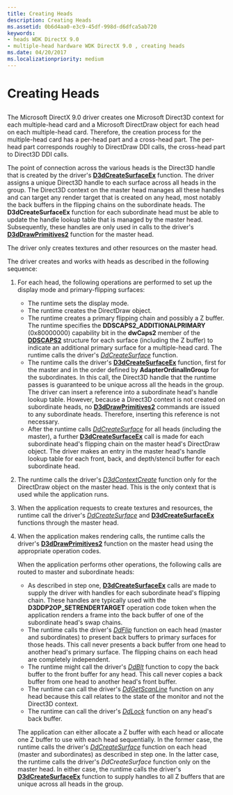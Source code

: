 ```yaml
---
title: Creating Heads
description: Creating Heads
ms.assetid: 0b6d4aa0-e3c9-45df-998d-d6dfca5ab720
keywords:
- heads WDK DirectX 9.0
- multiple-head hardware WDK DirectX 9.0 , creating heads
ms.date: 04/20/2017
ms.localizationpriority: medium
---
```


# Creating Heads


## <span id="ddk_creating_heads_gg"></span><span id="DDK_CREATING_HEADS_GG"></span>


The Microsoft DirectX 9.0 driver creates one Microsoft Direct3D context for each multiple-head card and a Microsoft DirectDraw object for each head on each multiple-head card. Therefore, the creation process for the multiple-head card has a per-head part and a cross-head part. The per-head part corresponds roughly to DirectDraw DDI calls, the cross-head part to Direct3D DDI calls.

The point of connection across the various heads is the Direct3D handle that is created by the driver's [**D3dCreateSurfaceEx**](/windows/win32/api/ddrawint/nc-ddrawint-pdd_createsurfaceex) function. The driver assigns a unique Direct3D handle to each surface across all heads in the group. The Direct3D context on the master head manages all these handles and can target any render target that is created on any head, most notably the back buffers in the flipping chains on the subordinate heads. The **D3dCreateSurfaceEx** function for each subordinate head must be able to update the handle lookup table that is managed by the master head. Subsequently, these handles are only used in calls to the driver's [**D3dDrawPrimitives2**](/windows-hardware/drivers/ddi/d3dhal/nc-d3dhal-lpd3dhal_drawprimitives2cb) function for the master head.

The driver only creates textures and other resources on the master head.

The driver creates and works with heads as described in the following sequence:

1.  For each head, the following operations are performed to set up the display mode and primary-flipping surfaces:
    -   The runtime sets the display mode.
    -   The runtime creates the DirectDraw object.
    -   The runtime creates a primary flipping chain and possibly a Z buffer. The runtime specifies the **DDSCAPS2\_ADDITIONALPRIMARY** (0x80000000) capability bit in the **dwCaps2** member of the [**DDSCAPS2**](/previous-versions/windows/hardware/drivers/ff550292(v=vs.85)) structure for each surface (including the Z buffer) to indicate an additional primary surface for a multiple-head card. The runtime calls the driver's [*DdCreateSurface*](/previous-versions/windows/hardware/drivers/ff549263(v=vs.85)) function.
    -   The runtime calls the driver's [**D3dCreateSurfaceEx**](/windows/win32/api/ddrawint/nc-ddrawint-pdd_createsurfaceex) function, first for the master and in the order defined by **AdapterOrdinalInGroup** for the subordinates. In this call, the Direct3D handle that the runtime passes is guaranteed to be unique across all the heads in the group. The driver can insert a reference into a subordinate head's handle lookup table. However, because a Direct3D context is not created on subordinate heads, no [**D3dDrawPrimitives2**](/windows-hardware/drivers/ddi/d3dhal/nc-d3dhal-lpd3dhal_drawprimitives2cb) commands are issued to any subordinate heads. Therefore, inserting this reference is not necessary.
    -   After the runtime calls [*DdCreateSurface*](/previous-versions/windows/hardware/drivers/ff549263(v=vs.85)) for all heads (including the master), a further [**D3dCreateSurfaceEx**](/windows/win32/api/ddrawint/nc-ddrawint-pdd_createsurfaceex) call is made for each subordinate head's flipping chain on the master head's DirectDraw object. The driver makes an entry in the master head's handle lookup table for each front, back, and depth/stencil buffer for each subordinate head.

2.  The runtime calls the driver's [*D3dContextCreate*](/windows-hardware/drivers/ddi/d3dhal/nc-d3dhal-lpd3dhal_contextcreatecb) function only for the DirectDraw object on the master head. This is the only context that is used while the application runs.

3.  When the application requests to create textures and resources, the runtime call the driver's [*DdCreateSurface*](/previous-versions/windows/hardware/drivers/ff549263(v=vs.85)) and [**D3dCreateSurfaceEx**](/windows/win32/api/ddrawint/nc-ddrawint-pdd_createsurfaceex) functions through the master head.

4.  When the application makes rendering calls, the runtime calls the driver's [**D3dDrawPrimitives2**](/windows-hardware/drivers/ddi/d3dhal/nc-d3dhal-lpd3dhal_drawprimitives2cb) function on the master head using the appropriate operation codes.

    When the application performs other operations, the following calls are routed to master and subordinate heads:

    -   As described in step one, [**D3dCreateSurfaceEx**](/windows/win32/api/ddrawint/nc-ddrawint-pdd_createsurfaceex) calls are made to supply the driver with handles for each subordinate head's flipping chain. These handles are typically used with the **D3DDP2OP\_SETRENDERTARGET** operation code token when the application renders a frame into the back buffer of one of the subordinate head's swap chains.
    -   The runtime calls the driver's [*DdFlip*](/windows/win32/api/ddrawint/nc-ddrawint-pdd_surfcb_flip) function on each head (master and subordinates) to present back buffers to primary surfaces for those heads. This call never presents a back buffer from one head to another head's primary surface. The flipping chains on each head are completely independent.
    -   The runtime might call the driver's [*DdBlt*](/windows/win32/api/ddrawint/nc-ddrawint-pdd_surfcb_blt) function to copy the back buffer to the front buffer for any head. This call never copies a back buffer from one head to another head's front buffer.
    -   The runtime can call the driver's [*DdGetScanLine*](/windows/win32/api/ddrawint/nc-ddrawint-pdd_getscanline) function on any head because this call relates to the state of the monitor and not the Direct3D context.
    -   The runtime can call the driver's [*DdLock*](/windows/win32/api/ddrawint/nc-ddrawint-pdd_surfcb_lock) function on any head's back buffer.

    The application can either allocate a Z buffer with each head or allocate one Z buffer to use with each head sequentially. In the former case, the runtime calls the driver's [*DdCreateSurface*](/previous-versions/windows/hardware/drivers/ff549263(v=vs.85)) function on each head (master and subordinates) as described in step one. In the latter case, the runtime calls the driver's *DdCreateSurface* function only on the master head. In either case, the runtime calls the driver's [**D3dCreateSurfaceEx**](/windows/win32/api/ddrawint/nc-ddrawint-pdd_createsurfaceex) function to supply handles to all Z buffers that are unique across all heads in the group.

 

